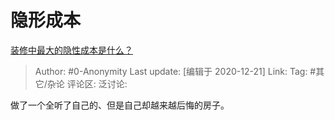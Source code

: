 # 隐形成本
[装修中最大的隐性成本是什么？](https://www.zhihu.com/question/403414841/answer/1344609084)

> Author: #0-Anonymity
> Last update: [编辑于 2020-12-21]
> Link:
> Tag: #其它/杂论
> 评论区:
> 泛讨论:

做了一个全听了自己的、但是自己却越来越后悔的房子。
